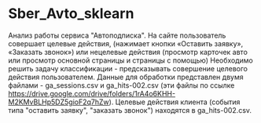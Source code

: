 # Sber_Avto_sklearn
Анализ работы сервиса "Автоподписка". На сайте пользователь совершает целевые действия, (нажимает кнопки «Оставить заявку», «Заказать звонок») 
или нецелевые действия (просмотр карточек авто или просмотр основной страницы и страницы с помощью) Необходимо решить задачу классификации - предсказывать совершение целевого действия пользователем. 
Данные для обработки представлен двумя файлами - ga_sessions.csv и ga_hits-002.csv (эти файлы по ссылке https://drive.google.com/drive/folders/1rA4o6KHH-M2KMvBLHp5DZ5gioF2q7hZw).
Целевые действия клиента (события типа "оставить заявку", "заказать звонок") находятся в ga_hits-002.csv.
